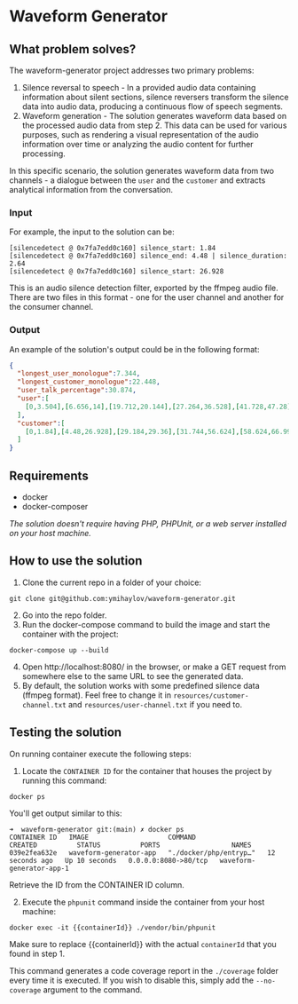 # Waveform Generator

## What problem solves?
The waveform-generator project addresses two primary problems:
1. Silence reversal to speech - In a provided audio data containing information about silent sections, silence reversers transform the silence data into audio data, producing a continuous flow of speech segments.
2. Waveform generation - The solution generates waveform data based on the processed audio data from step 2. This data can be used for various purposes, such as rendering a visual representation of the audio information over time or analyzing the audio content for further processing.

In this specific scenario, the solution generates waveform data from two channels - a dialogue between the ```user``` and the ```customer``` and extracts analytical information from the conversation. 

### Input
For example, the input to the solution can be: 
```
[silencedetect @ 0x7fa7edd0c160] silence_start: 1.84
[silencedetect @ 0x7fa7edd0c160] silence_end: 4.48 | silence_duration: 2.64
[silencedetect @ 0x7fa7edd0c160] silence_start: 26.928
```
This is an audio silence detection filter, exported by the ffmpeg audio file. There are two files in this format - one for the user channel and another for the consumer channel.

### Output
An example of the solution's output could be in the following format:
```json
{
  "longest_user_monologue":7.344,
  "longest_customer_monologue":22.448,
  "user_talk_percentage":30.874,
  "user":[
    [0,3.504],[6.656,14],[19.712,20.144],[27.264,36.528],[41.728,47.28],[49.792,61.104],[65.024,79.024]
  ],
  "customer":[
    [0,1.84],[4.48,26.928],[29.184,29.36],[31.744,56.624],[58.624,66.992],[69.632,91.184]
  ]
}
```

## Requirements
- docker
- docker-composer

_The solution doesn't require having PHP, PHPUnit, or a web server installed on your host machine._

## How to use the solution
1. Clone the current repo in a folder of your choice:

```git clone git@github.com:ymihaylov/waveform-generator.git```

2. Go into the repo folder.
3. Run the docker-compose command to build the image and start the container with the project:

```docker-compose up --build```

4. Open http://localhost:8080/ in the browser, or make a GET request from somewhere else to the same URL to see the generated data.
5. By default, the solution works with some predefined silence data (ffmpeg format). Feel free to change it in ```resources/customer-channel.txt``` and ```resources/user-channel.txt``` if you need to.

## Testing the solution
On running container execute the following steps:

1. Locate the ```CONTAINER ID``` for the container that houses the project by running this command:

```docker ps```

You'll get output similar to this:
```
➜  waveform-generator git:(main) ✗ docker ps
CONTAINER ID   IMAGE                    COMMAND                  CREATED          STATUS          PORTS                  NAMES
039e2fea632e   waveform-generator-app   "./docker/php/entryp…"   12 seconds ago   Up 10 seconds   0.0.0.0:8080->80/tcp   waveform-generator-app-1
```
Retrieve the ID from the CONTAINER ID column. 

2. Execute the ```phpunit``` command inside the container from your host machine:

```docker exec -it {{containerId}} ./vendor/bin/phpunit```

Make sure to replace {{containerId}} with the actual ```containerId``` that you found in step 1.

This command generates a code coverage report in the ```./coverage``` folder every time it is executed. If you wish to disable this, simply add the ```--no-coverage``` argument to the command.
